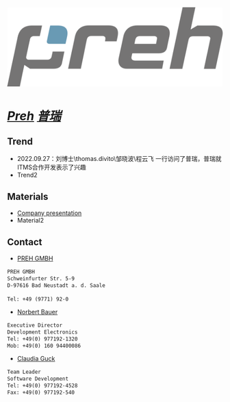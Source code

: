 # [![Preh](./assets/img/Preh.svg "Home") ](https://www.preh.com/en/)

# ***[Preh](https://www.preh.com/en/products/in-vehicle-systems "Home-products")  [普瑞](https://www.preh.com/en/products/in-vehicle-systems/car-hmi "Home-car-hmi")***



## Trend
- 2022.09.27：刘博士\thomas.divito\邹晓波\程云飞 一行访问了普瑞，普瑞就ITMS合作开发表示了兴趣
- Trend2

## Materials
- [Company presentation](./files/PREH_Company_presentation_20200927.pdf)
- Material2

## Contact

- [PREH GMBH](mailto:automotive@preh.de)
```
PREH GMBH
Schweinfurter Str. 5-9
D-97616 Bad Neustadt a. d. Saale

Tel: +49 (9771) 92-0
```

- [Norbert Bauer](mailto:norbert.bauer@preh.de) 
```
Executive Director
Development Electronics
Tel: +49(0) 977192-1320
Mob: +49(0) 160 94400086
```
- [Claudia Guck](mailto:claudia.guck@preh.de) 
```
Team Leader
Software Development
Tel: +49(0) 977192-4528
Fax: +49(0) 977192-540
```
